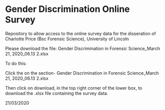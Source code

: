 # Gender Discrimination Online Survey

Repository to allow access to the online survey data for the disseration of Charlotte Price (Bsc Forensic Science), University of Lincoln

Please download the file: Gender Discrimination in Forensic Science_March 21, 2020_06.13 2.xlsx

To do this:

Click the on the section-  Gender Discrimination in Forensic Science_March 21, 2020_06.13 2.xlsx

Then click on download, in the top right corner of the lower box, to download the .xlsx file containing the survey data.


21/03/2020
